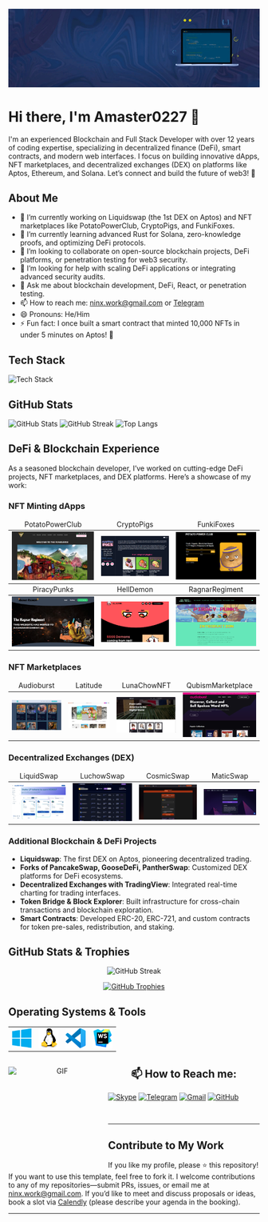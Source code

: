 ![](./src/header.gif)

# Hi there, I'm Amaster0227 👋

I'm an experienced Blockchain and Full Stack Developer with over 12 years of coding expertise, specializing in decentralized finance (DeFi), smart contracts, and modern web interfaces. I focus on building innovative dApps, NFT marketplaces, and decentralized exchanges (DEX) on platforms like Aptos, Ethereum, and Solana. Let’s connect and build the future of web3! 🚀

## About Me

- 🔭 I’m currently working on Liquidswap (the 1st DEX on Aptos) and NFT marketplaces like PotatoPowerClub, CryptoPigs, and FunkiFoxes.
- 🌱 I’m currently learning advanced Rust for Solana, zero-knowledge proofs, and optimizing DeFi protocols.
- 👯 I’m looking to collaborate on open-source blockchain projects, DeFi platforms, or penetration testing for web3 security.
- 🤔 I’m looking for help with scaling DeFi applications or integrating advanced security audits.
- 💬 Ask me about blockchain development, DeFi, React, or penetration testing.
- 📫 How to reach me: [ninx.work@gmail.com](mailto:ninx.work@gmail.com) or [Telegram](https://t.me/amaster0227)
- 😄 Pronouns: He/Him
- ⚡ Fun fact: I once built a smart contract that minted 10,000 NFTs in under 5 minutes on Aptos! 🌟

## Tech Stack

<img src="https://skillicons.dev/icons?i=solidity,rust,python,c,cpp,java,js,php,react,nextjs,nodejs,vuejs,django,laravel,yii,docker" alt="Tech Stack" />

## GitHub Stats

![GitHub Stats](https://github-readme-stats.vercel.app/api?username=ninja-1337&show_icons=true&theme=radical)
![GitHub Streak](https://github-readme-streak-stats.herokuapp.com/?user=ninja-1337&theme=radical)
![Top Langs](https://github-readme-stats.vercel.app/api/top-langs/?username=ninja-1337&theme=radical&layout=compact&langs_count=8)

## DeFi & Blockchain Experience

As a seasoned blockchain developer, I’ve worked on cutting-edge DeFi projects, NFT marketplaces, and DEX platforms. Here’s a showcase of my work:

### NFT Minting dApps

<table align="center">
  <thead align="center">
    <tr>
      <td>PotatoPowerClub</td>
      <td>CryptoPigs</td>
      <td>FunkiFoxes</td>
    </tr>
  </thead>
  <tr>
    <td>
      <a href="https://mint.potatopower.club/" target="_blank">
        <img src="https://github.com/sunmoon11100/profile/blob/main/projects/FunkiFoxes.png?raw=true" width="300">
      </a>
    </td>
    <td>
      <a href="https://cryptopigs.one/#/" target="_blank">
        <img src="https://github.com/sunmoon11100/profile/blob/main/projects/CryptoPig.png?raw=true" width="300">
      </a>
    </td>
    <td>
      <a href="https://funkifoxes.com/" target="_blank">
        <img src="https://github.com/sunmoon11100/profile/blob/main/projects/PotatoPowerClub.png?raw=true" width="300">
      </a>
    </td>
  </tr>
  <thead align="center">
    <tr>
      <td>PiracyPunks</td>
      <td>HellDemon</td>
      <td>RagnarRegiment</td>
    </tr>
  </thead>
  <tr>
    <td>
      <a href="https://www.piracypunks.com/" target="_blank">
         <img src="https://github.com/sunmoon11100/profile/blob/main/projects/Ragnarregiment.png?raw=true" width="300">
      </a>
    </td>
    <td>
      <a href="https://helldemon.cryptoliveton.com/" target="_blank">
        <img src="https://github.com/sunmoon11100/profile/blob/main/projects/HellDemon.png?raw=true" width="300">
      </a>
    </td>
    <td>
      <a href="https://theragnarregiment.com/" target="_blank">
        <img src="https://github.com/sunmoon11100/profile/blob/main/projects/PiracyPunks.png?raw=true" width="300">
      </a>
    </td>
  </tr>
</table>

### NFT Marketplaces

<table align="center">
  <thead align="center">
    <tr>
      <td>Audioburst</td>
      <td>Latitude</td>
      <td>LunaChowNFT</td>
      <td>QubismMarketplace</td>
    </tr>
  </thead>
  <tr>
    <td>
      <a href="https://nft.audioburst.io/" target="_blank">
         <img src="https://github.com/sunmoon11100/profile/blob/main/projects/qubismmarketplace.png?raw=true" width="200">
      </a>
    </td>
    <td>
      <a href="https://latitud.art/" target="_blank">
        <img src="https://github.com/sunmoon11100/profile/blob/main/projects/LunachowNFT.png?raw=true" width="200">
      </a>
    </td>
    <td>
      <a href="https://lunachownft.com/" target="_blank">
        <img src="https://github.com/sunmoon11100/profile/blob/main/projects/latitud.png?raw=true" width="200">
      </a>
    </td>
    <td>
      <a href="https://qubismmarketplace.org/" target="_blank">
        <img src="https://github.com/sunmoon11100/profile/blob/main/projects/Audioburst.png?raw=true" width="200">
      </a>
    </td>
  </tr>
</table>

### Decentralized Exchanges (DEX)

<table align="center">
  <thead align="center">
    <tr>
      <td>LiquidSwap</td>
      <td>LuchowSwap</td>
      <td>CosmicSwap</td>
      <td>MaticSwap</td>
    </tr>
  </thead>
  <tr>
    <td>
      <a href="https://liquidswap.com/#/" target="_blank">
        <img src="https://github.com/sunmoon11100/profile/blob/main/projects/maticswap.png?raw=true" width="300">
      </a>
    </td>
    <td>
      <a href="https://app.luchowswap.com/" target="_blank">
        <img src="https://github.com/sunmoon11100/profile/blob/main/projects/cosmicswap.png?raw=true" width="300">
      </a>
    </td>
    <td>
      <a href="https://app.cosmicswap.finance/" target="_blank">
        <img src="https://github.com/sunmoon11100/profile/blob/main/projects/LuchowSwap.png?raw=true" width="300">
      </a>
    </td>
    <td>
      <a href="https://maticfront.web.app/farms" target="_blank">
        <img src="https://github.com/sunmoon11100/profile/blob/main/projects/LiquidSwap.png?raw=true" width="300">
      </a>
    </td>
  </tr>
</table>

### Additional Blockchain & DeFi Projects

- **Liquidswap**: The first DEX on Aptos, pioneering decentralized trading.
- **Forks of PancakeSwap, GooseDeFi, PantherSwap**: Customized DEX platforms for DeFi ecosystems.
- **Decentralized Exchanges with TradingView**: Integrated real-time charting for trading interfaces.
- **Token Bridge & Block Explorer**: Built infrastructure for cross-chain transactions and blockchain exploration.
- **Smart Contracts**: Developed ERC-20, ERC-721, and custom contracts for token pre-sales, redistribution, and staking.

## GitHub Stats & Trophies

<div align="center">  
  <p align="center">
    <img src="https://github-readme-streak-stats.herokuapp.com?user=ninja-1337&theme=dark&date_format=j%2Fn%5B%2FY%5D" alt="GitHub Streak" />
  </p>
  <p align="center">
    <a href="https://github.com/ryo-ma/github-profile-trophy"><img src="https://github-profile-trophy.vercel.app/?username=ninja-1337&theme=onedark&column=7&no-bg=true" alt="GitHub Trophies" width="800" /></a>
  </p>
</div>

## Operating Systems & Tools

<table align="center">
  <tr>
    <td><img src="https://github.com/devicons/devicon/blob/master/icons/windows8/windows8-original.svg" alt="Windows" width="40" height="40"/></td>
    <td><img src="https://github.com/devicons/devicon/blob/master/icons/linux/linux-original.svg" alt="Linux" width="40" height="40"/></td>
    <td><img src="https://github.com/devicons/devicon/blob/master/icons/vscode/vscode-original.svg" alt="VS Code" width="40" height="40"/></td>
    <td><img src="https://github.com/devicons/devicon/blob/master/icons/webstorm/webstorm-original.svg" alt="WebStorm" width="40" height="40"/></td>
  </tr>
</table>

<div align="center">
<a target="\_blank"><img align="left" height="200" width="200" alt="GIF" src="https://github.com/JayantGoel001/JayantGoel001/blob/master/GIF/github.gif"></a>

## 📫 How to Reach me:

<p align="left">
  <a href="https://join.skype.com/invite/BovXFoNcdbyy" target="blank"><img src="https://img.shields.io/badge/skype-%23181717.svg?style=plastic&logo=skype&logoColor=white" alt="Skype"/></a>
  <a href="https://t.me/amaster0227" target="blank"><img src="https://img.shields.io/badge/telegram-%23181717.svg?style=plastic&logo=telegram&logoColor=white" alt="Telegram"/></a>
  <a href="ninx.work:@gmail.com"><img src="https://img.shields.io/badge/gmail-%23181717.svg?style=plastic&logo=gmail&logoColor=white" alt="Gmail"/></a>
  <a href="https://github.com/amaster0227"><img src="https://img.shields.io/badge/github-%23181717.svg?style=plastic&logo=github&logoColor=white" alt="GitHub"/></a>
</p>
</div>
<br/>

---

## Contribute to My Work

If you like my profile, please ⭐️ this repository! If you want to use this template, feel free to fork it. I welcome contributions to any of my repositories—submit PRs, issues, or email me at [ninx.work@gmail.com](mailto:ninx.work@gmail.com). If you’d like to meet and discuss proposals or ideas, book a slot via [Calendly](https://calendly.com/ninja-1337/meeting) (please describe your agenda in the booking).

---
